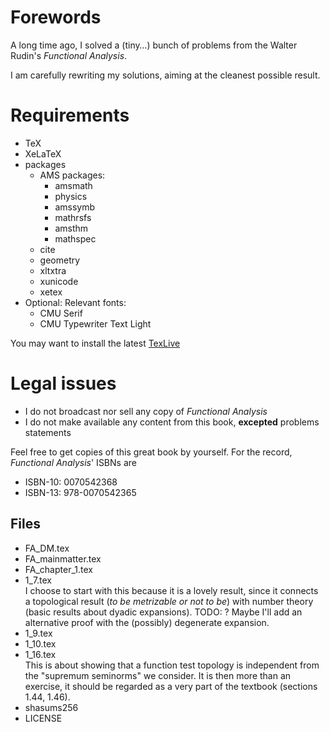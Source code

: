 # Forewords
A long time ago, I solved a (tiny…) bunch of problems from the Walter Rudin's 
*Functional Analysis*.

I am carefully rewriting my solutions, aiming at the cleanest possible result.

# Requirements
- TeX
- XeLaTeX 
- packages 
  - AMS packages: 
    - amsmath
    - physics 
    - amssymb 
    - mathrsfs 
    - amsthm 
    - mathspec
  - cite
  - geometry
  - xltxtra
  - xunicode
  - xetex
- Optional: Relevant fonts:
    - CMU Serif
    - CMU Typewriter Text Light

You may want to install the latest 
[TexLive](https://www.tug.org)
# Legal issues 
- I do not broadcast nor sell any copy of *Functional Analysis*
- I do not make available any content from this book, **excepted** problems statements 

Feel free to get copies of this great book by yourself. For the record, 
*Functional Analysis*' ISBNs are

- ISBN-10: 0070542368
- ISBN-13: 978-0070542365


## Files
- FA_DM.tex
- FA_mainmatter.tex
- FA_chapter_1.tex
- 1_7.tex  
  I choose to start with this 
  because it is a lovely result, since it connects a topological result 
  (*to be metrizable or not to be*) with number theory
  (basic results about dyadic expansions).
  TODO: ? Maybe I'll add an alternative proof with the (possibly) degenerate expansion.
- 1_9.tex
- 1_10.tex
- 1_16.tex   
  This is about showing that a function test topology is independent 
  from the "supremum seminorms" we consider. It is then more than an exercise, 
  it should be regarded as a very part of the textbook (sections 1.44, 1.46).
- shasums256
- LICENSE
